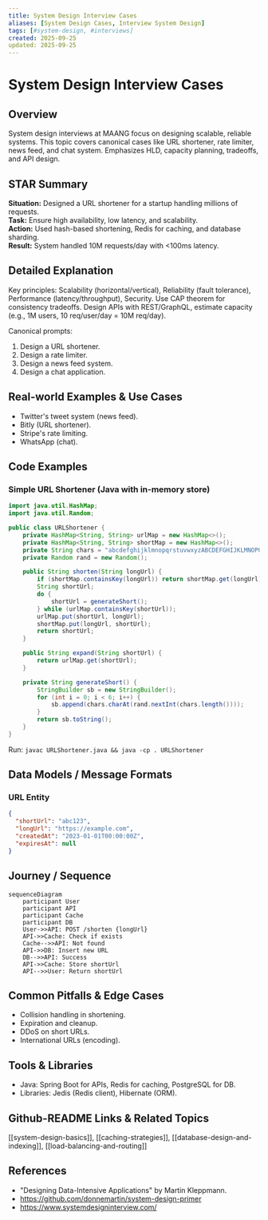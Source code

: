 ```yaml
---
title: System Design Interview Cases
aliases: [System Design Cases, Interview System Design]
tags: [#system-design, #interviews]
created: 2025-09-25
updated: 2025-09-25
---
```


# System Design Interview Cases

## Overview
System design interviews at MAANG focus on designing scalable, reliable systems. This topic covers canonical cases like URL shortener, rate limiter, news feed, and chat system. Emphasizes HLD, capacity planning, tradeoffs, and API design.

## STAR Summary
**Situation:** Designed a URL shortener for a startup handling millions of requests.  
**Task:** Ensure high availability, low latency, and scalability.  
**Action:** Used hash-based shortening, Redis for caching, and database sharding.  
**Result:** System handled 10M requests/day with <100ms latency.

## Detailed Explanation
Key principles: Scalability (horizontal/vertical), Reliability (fault tolerance), Performance (latency/throughput), Security. Use CAP theorem for consistency tradeoffs. Design APIs with REST/GraphQL, estimate capacity (e.g., 1M users, 10 req/user/day = 10M req/day).

Canonical prompts:
1. Design a URL shortener.
2. Design a rate limiter.
3. Design a news feed system.
4. Design a chat application.

## Real-world Examples & Use Cases
- Twitter's tweet system (news feed).
- Bitly (URL shortener).
- Stripe's rate limiting.
- WhatsApp (chat).

## Code Examples
### Simple URL Shortener (Java with in-memory store)
```java
import java.util.HashMap;
import java.util.Random;

public class URLShortener {
    private HashMap<String, String> urlMap = new HashMap<>();
    private HashMap<String, String> shortMap = new HashMap<>();
    private String chars = "abcdefghijklmnopqrstuvwxyzABCDEFGHIJKLMNOPQRSTUVWXYZ0123456789";
    private Random rand = new Random();

    public String shorten(String longUrl) {
        if (shortMap.containsKey(longUrl)) return shortMap.get(longUrl);
        String shortUrl;
        do {
            shortUrl = generateShort();
        } while (urlMap.containsKey(shortUrl));
        urlMap.put(shortUrl, longUrl);
        shortMap.put(longUrl, shortUrl);
        return shortUrl;
    }

    public String expand(String shortUrl) {
        return urlMap.get(shortUrl);
    }

    private String generateShort() {
        StringBuilder sb = new StringBuilder();
        for (int i = 0; i < 6; i++) {
            sb.append(chars.charAt(rand.nextInt(chars.length())));
        }
        return sb.toString();
    }
}
```
Run: `javac URLShortener.java && java -cp . URLShortener`

## Data Models / Message Formats
### URL Entity
```json
{
  "shortUrl": "abc123",
  "longUrl": "https://example.com",
  "createdAt": "2023-01-01T00:00:00Z",
  "expiresAt": null
}
```

## Journey / Sequence
```mermaid
sequenceDiagram
    participant User
    participant API
    participant Cache
    participant DB
    User->>API: POST /shorten {longUrl}
    API->>Cache: Check if exists
    Cache-->>API: Not found
    API->>DB: Insert new URL
    DB-->>API: Success
    API->>Cache: Store shortUrl
    API-->>User: Return shortUrl
```

## Common Pitfalls & Edge Cases
- Collision handling in shortening.
- Expiration and cleanup.
- DDoS on short URLs.
- International URLs (encoding).

## Tools & Libraries
- Java: Spring Boot for APIs, Redis for caching, PostgreSQL for DB.
- Libraries: Jedis (Redis client), Hibernate (ORM).

## Github-README Links & Related Topics
[[system-design-basics]], [[caching-strategies]], [[database-design-and-indexing]], [[load-balancing-and-routing]]

## References
- "Designing Data-Intensive Applications" by Martin Kleppmann.
- https://github.com/donnemartin/system-design-primer
- https://www.systemdesigninterview.com/
